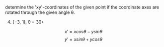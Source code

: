  determine the 'xy'-coordinates of the given point if the coordinate axes
are rotated through the given angle θ.

4. (−3, 1), θ = 30◦

$$ x' = x cos θ - y sin θ $$
$$ y' = x sin θ + y cos θ $$